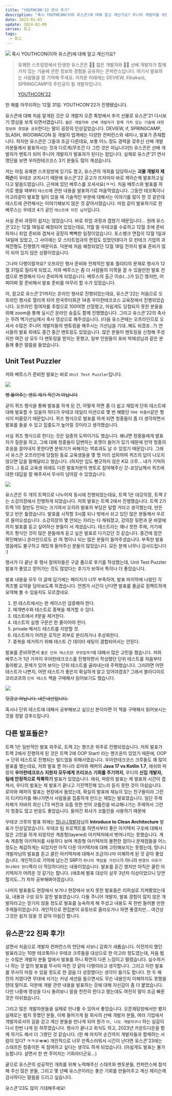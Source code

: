 ```yaml
---
title: "YOUTHCON'22 연사 후기"
description: "혹시 YOUTHCON(이하 유스콘)에 대해 알고 계신가요? 주니어 개발자를 위한 컨퍼런스 유스콘에서 연사로 발표한 후기를 들려드립니다."
date: 2023-01-03
update: 2024-02-09
series: 회고
tags:
  - 회고
---
```


![](https://velog.velcdn.com/images/ohzzi/post/3c5302d9-1e7a-4e5e-a7c5-6faee4458644/image.png)
혹시 YOUTHCON(이하 유스콘)에 대해 알고 계신가요?

> 유쾌한 스프링방에서 탄생한 유스콘은 👨‍🎓 젊은 개발자와 👨‍🏫 선배 개발자가 함께 가치 있는 기술에 관한 정보와 경험을 공유하는 콘퍼런스입니다. 여기서 발표하는 사람들을 잘 기억해 주세요. 가까운 미래에는 DEVIEW, if(kakao), SPRINGCAMP의 주인공이 될 개발자입니다.
>
> [YOUTHCON'22](https://frost-witch-afb.notion.site/YOUTHCON-22-a18e4511463a416e8befd99993355215)

한 해를 마무리하는 12월 31일. YOUTHCON'22가 진행됐습니다.

유스콘에 대해 처음 알게된 것은 모 개발자 오픈 톡방에서 추석 선물로 유스콘'21 다시보기 영상을 보게 되면서였습니다. `젊은 개발자와 선배 개발자가 함께 가치 있는 기술에 대한 정보와 경험을 공유`한다는 말이 굉장히 인상깊었습니다. DEVIEW, if, SPRINGCAMP, SLASH, WOOWACON 등 개발자 업계에는 다양한 컨퍼런스와 세미나, 발표가 존재합니다. 하지만 유스콘은 그들과 조금 다른데요, 보통 어느 정도 경력을 갖추신 선배 개발자분들께서 발표하시는 것과 다르게(무조건 다 그런 것은 아닙니다만) 유스콘은 선배 개발자가 멘토가 되어 주니어 개발자가 발표자가 된다는 점입니다. 실제로 유스콘'21 연사 명단을 보면 우아한테크코스 3기 분들도 많이 계셨습니다.

저는 마침 유쾌한 스프링방에 있기도 했고, 유스콘의 개최를 담당하시는 **괴물 개발자 제이슨**이 우테코 코치시기 때문에 유스콘'22 공고가 뜨자마자 바로 제이슨께 발표하고싶다고 말씀드렸습니다. 근처에 있던 베루스를 꼬셔서요(ㅋㅋ). 처음 베루스와 발표를 하기로 했을 때부터 `테스트`에 관한 내용을 발표하기로 마음먹었습니다. 그동안 테코톡이나 아고라같이 발표할 일이 있을 때 기술적인 부분에 대해서는 이야기를 많이 한 것 같은데 테스트에 관련해서는 이야기해보지 않은 것 같아서였습니다. 마침 같이 발표하기로 한 베루스는 우테코 4기 공인 `테스트에 미친 남자`입니다.

사실 준비 과정이 쉽지는 않았습니다. 바로 취업 과정과 겹쳤기 때문입니다... 원래 유스콘'22는 12월 18일로 예정되어 있었는데요, 11월 말 우테코를 수료하고 12월 초에 준비하자니 취업 준비와 겹쳐서 굉장히 빡빡한 일정이었습니다. 토스뱅크 면접이 12월 1일과 14일에 있었고, 그 사이에는 모 스타트업과의 면접도 있었던데다가 모 핀테크 기업의 과제전형도 진행했기 때문이죠. 덕분에 처음 예정되었던 12월 18일 전까지 발표 준비가 많이 되어 있지 않은 상황이었습니다.

그나마 다행이랄까요? 오프라인 행사 준비와 전체적인 발표 퀄리티의 문제로 행사가 12월 31일로 밀리게 되었고, 저와 베루스는 좀 더 사람들의 이목을 끌 수 있을만한 발표 컨셉으로 변경해서 다시 준비하게 되었습니다. 베루스의 출근 이슈(...)가 있긴 했지만, 어찌어찌 잘 준비해서 발표 준비를 마무리 할 수가 있었습니다.

아, 참고로 유스콘'21까지는 온라인 행사로 진행되었는데요, 유스콘'22는 처음으로 오프라인 행사로 열리게 되어 한국루터회관 14층 우아한테크코스 교육장에서 진행되었습니다. 오프라인 참여자를 추첨으로 100여명 선정했고, 아쉽게도 당첨되지 못한 분들을 위해 zoom을 통해 실시간 온라인 송출도 함께 진행했습니다. 그리고 유스콘'22의 축사는 무려 백기선님께서 축사 영상으로 해주셨습니다. (다음 유스콘때는 오프라인으로 오셔서 수많은 주니어 개발자들의 멘토링을 해주시는 기선님을 기대..해도 되겠죠...?) 연사들의 발표 외에도 중간 중간 멘토링도 있었습니다. 많은 분들이 멘토링을 신청해 주셨지만 여건 상 모두 다 멘토링을 받지는 못했고, 일부 인원들이 포비 박재성님과 같은 분들께 좋은 말씀을 들었습니다.

## Unit Test Puzzler

저와 베루스가 준비한 발표는 바로 `Unit Test Puzzler`입니다.

![](https://velog.velcdn.com/images/ohzzi/post/2955defe-235d-43a6-9391-7a8b3048f6cf/image.png)

~~뻥 뚫어주는 멘트 제가 적은거 아닙니다~~

굳이 퀴즈 형식을 통해 발표를 하게 된 건, 어떻게 하면 좀 더 쉽고 재밌게 단위 테스트에 대해 발표할 수 있을까 하다가 우테코 데일리 미션으로 몇 번 해봤던 `자바 퍼즐러`같은 형식이 떠올랐기 때문입니다. 퀴즈 형식으로 발표를 하게 되면 청중들이 좀 더 생각하면서 발표를 들을 수 있고 집중도가 높아질 것이라고 생각했습니다.

사실 퀴즈 형식으로 한다는 것은 일종의 도박이기도 했습니다. 왜냐면 청중들에게 발표자가 질문을 하고, 그에 대해 청중들이 답변하는 포맷이 들어가 있기 때문에 만약 청중의 호응을 끌어내지 못한다면 분위기가 싸해지는 역효과도 날 수 있었기 때문입니다. 그래서 유스콘 오프라인에 당첨된 동료 교육생들을 몇 명 미리 섭외하여 퀴즈의 답이 나오지 않으면 답을 말해달라고 했습니다. (하지만 입도 뻥긋하지 않은 K모 크루... 내가 기억하겠다...) 동료 교육생 외에도 다른 발표자분의 멘토로 참여해주신 갓-쿄잉님께서 퀴즈에 대한 대답을 잘 해주셔서 무사히 넘어갈 수 있었습니다.

![](https://velog.velcdn.com/images/ohzzi/post/e0f42299-12ba-4b27-a331-5a4557cf035d/image.png)

유스콘은 두 개의 트랙으로 나누어져 동시에 진행되었는데요, 트랙 1은 대강의장, 트랙 2는 소강의장에서 진행하게 되었습니다. 저희 발표는 트랙 2에서 진행했습니다. 트랙 2가 트랙 1의 절반도 안되는 크기여서 오히려 발표의 부담은 덜할 거라고 생각했는데, 반은 맞고 반은 틀렸습니다. 발표를 시작할 3시쯤 되니 밖에서 쉬고 있던 많은 분들께서 우르르 들어오셨습니다. 소강의장의 몇 안되는 자리는 다 채워졌고, 강의장 뒷편과 문 바깥에까지 발표를 듣고 싶어하신 분들이 서 계셨습니다. 테스트라는 꽤나 핫한 주제, 거기에 퀴즈 형식인 것이 많은 분들에게 듣고 싶은 발표로 다가갔던 것 같습니다. 중간에 잠깐 확인해보니 온라인으로도 쉰 여 명이나 되는 많은 분들이 들어주셨습니다. 부족한 발표였음에도 불구하고 재밌게 들어주신 분들이 많았습니다. 모든 분께 너무나 감사드립니다 :)

행사가 다 끝난 후 행사 참여자들은 구글 폼으로 후기를 작성했는데, Unit Test Puzzler 발표가 좋았고 얻어가는 것도 많았다는 후기가 보여서 특히나 더 좋았습니다.

발표 내용을 모두 이 글에 담기에는 페이지가 너무 부족하여, 발표 마지막에 나왔던 각 퀴즈별 요약을 담아보도록 하겠습니다. 언젠가 시간이 난다면 발표를 줄글로 컴팩트하게 요약해 볼 수 있을지도 모르겠네요.

1. 한 테스트에서는 한 케이스만 검증해야 한다.
2. 매개변수화 테스트로 중복을 제거할 수 있다.
3. 테스트에서 if문을 제거한다.
4. 테스트의 실행 구문은 한 줄이어야 한다.
5. private 메서드 테스트를 지양할 것.
6. 테스트하기 어려운 로직은 외부로 분리하거나 추상화한다.
7. 중복을 제거하기 위해 테스트 간 데이터 세팅이 결합되어서는 안된다.

발표를 준비하면서 `좋은 단위 테스트란 무엇일까?`에 대해서 많은 고민을 했습니다. 저와 베루스가 1년 가까이 우아한테크코스를 진행하면서 작성했던 단위 테스트를 처음부터 돌아봤고, 문제가 있어 보이는 단위 테스트를 골라내는데 주력했습니다. 그러려면 어떤 테스트가 나쁜지, 어떤 테스트가 좋은지 확실하게 알고 있어야겠죠? 그래서 블라디미르 코리코프의 `단위 테스트` 책을 구매해서 읽어보기도 했습니다.

![](https://velog.velcdn.com/images/ohzzi/post/609c52d7-c565-487a-87cb-3e4bd17ee676/image.png)

~~뒷광고 아닙니다. 내돈내산입니다.~~

혹시나 단위 테스트에 대해서 공부해보고 싶으신 분이라면 이 책을 구매해서 읽어보시는 것을 정말 강추드립니다.

## 다른 발표들은?

트랙 1은 일반적인 발표 위주로, 트랙 2는 핸즈온 위주로 진행되었습니다. 저희 발표가 트랙 2에서 진행하게 된 것은 트랙 2에 OOP Start! 라는 핸즈온이 있었기 때문에, OOP -> 단위 테스트로 진행되는 빌드업을 위해서였습니다. 우아한테크코스 크루들도 꽤 많이 발표를 했는데요, 저희 발표 뿐 아니라 로마와 페퍼의 **Java 17 vs Kotlin 1.7**, 애쉬와 파랑의 **우아한테크코스 지원자 모두에게 프리코스 기회를 주기까지**, 우디의 **신입 개발자, 팀에 안정적으로 착륙하기** 발표가 있었습니다. 애쉬, 파랑의 발표는 제 발표와 시간이 겹쳐서, 우디의 발표는 제 발표가 끝나고 기진맥진해 있느라 듣지 못한 것이 아쉽습니다. 로마와 페퍼의 발표는 현장에서 들었는데, 확실히 발표에 재능이 있는 친구들이라 그런지 티키타카를 해나가면서 사람들을 집중하게 만드는 재밌는 발표였습니다. 일단 주제 자체가 자바의 최신 LTS 버전과 요즘 핫한 언어 코틀린을 비교해나가는 주제여서 그런지 청중도 많고 반응도 좋았습니다. 들어간 회사가 코틀린을 사용하기 때문에 

우테코 크루의 발표 외에는 [망나니개발자](https://mangkyu.tistory.com/)님의 **Introduce to Clean Architecture** 발표가 인상깊었습니다. 우테코 팀 프로젝트를 하면서부터 좋은 아키텍처 구조에 대해서 많은 고민을 하게 되었지만 계층형(layered) 아키텍처에서 벗어나지는 못했습니다. 계속 계층형 아키텍처를 사용하다 보며 계층형 아키텍처의 불편한 점이나 문제점들을 어느 정도는 체감하게는 되었지만 아직 다른 아키텍처에 대해 고민해보지는 못했는데, 망나니개발자님의 발표를 듣고 클린 아키텍처에 대해서 조금이나마 이해하게 된 것 같아 좋았습니다. 개인적으로 기억에 남는건 SRP가 `하나의 책임을 가진다`가 아니라 `변경의 이유가 하나여야 한다`쪽이 더 적당하다라는 내용이었습니다. 발표를 듣긴 했지만 아직은 클린 아키텍처가 어려운 것 같기는 합니다. (애초에 발표 대상이 실무 3년차 이상이었으니 당연할지도...?) 차차 공부해봐야겠습니다.

나머지 발표들도 현장에서 보거나 현장에서 보지 못한 발표들은 리허설로 지켜봤었는데요, 내용과 구성 모두 알찬 발표였습니다. 다들 주니어 개발자, 발표 경험이 많지 않은 개발자라고는 믿기지 않을 정도로 발표를 능숙하게 해 주셨고 내용도 꼭 한번 들어볼 만한 주제들이었습니다. 개인적으로 편집본이 유튜브로 올라오거나 하면 좋겠지만... 여건상 그것은 쉽지 않을 것 같아 아쉽긴 합니다.

## 유스콘'22 진짜 후기!

살면서 처음으로 개발자 컨퍼런스의 연단에 서보니 감회가 새롭습니다. 이전까지 했던 발표라고는 10분 테코톡이나 우테코 크루들을 대상으로 한 아고라 정도였는데, 처음 뵙는 수많은 개발자 분들 앞에서 발표를 하니 확연히 다른 느낌이고 떨렸습니다. 실수하거나 하는 것 없이 발표를 무사히 마친 것 같아 다행이라고 생각합니다. 그리고 이런 발표를 무사히 마칠 수 있을 정도로 한 걸음 더 성장했다는 생각이 들기도 합니다. 한 두 해 전의 저였다면 무대에 서기는 커녕 세션을 들으면서도 무슨 내용인지 이해하지도 못했을 텐데 말이죠. 덕분에 개발 관련 내용을 발표하는 것에 대해 자신감이 좀 더 붙었습니다. 다만 나중에 영상을 다시 돌려보니 말을 천천히 한다고 했는데도 여전히 말이 조금 빠른 것은 아쉬웠습니다.

그리고 많은 개발자분들을 실제로 만나뵐 수 있어서 좋았습니다. 오픈채팅방에서만 봤지 실제로는 뵙지 못했던 분들, 이제 들어가게 될 회사의 선배 개발자 분들, 여러 기업에서 개발자로서의 길을 걷고 계신 분들을 만나게 되어 뭔가 `아, 나도 개발자구나` 하는 실감이 다시 한번 나게 된 하루였습니다. 행사가 끝나고 회식도 하고, 2023년 카운트다운을 함께 하기도 해서 더 그랬던 것 같습니다. (한 해 마지막 순간까지 개발자들과 함께하는 사람이 있다? ㅋㅋㄹㅃㅃ) 개인적으로 너무 만족스러워서 시간이 난다면 유스콘'23에는 스태프든 청중이든 꼭 참여하고 싶다는 생각도 하게 되었습니다. (아쉽게도 발표는 불가능합니다. 살면서 한 번 주어지는 기회라더군요...)

끝으로 유스콘의 성공적인 개최를 위해 노력해주신 스태프와 멘토분들, 컨퍼런스에 참석해 주신 많은 분들, 그리고 몇 년째 유스콘이라는 좋은 기회를 만들어주고 계신 제이슨께 감사하다는 말씀을 드리고 싶습니다.

유스콘'23도 많이 기대해주세요!
